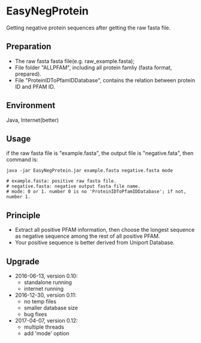 # EasyNegProtein
Getting negative protein sequences after getting the raw fasta file.

## Preparation

* The raw fasta fasta file(e.g. raw_example.fasta);
* File folder "ALLPFAM", including all protein famliy (fasta format, prepared).
* File "ProteinIDToPfamIDDatabase", contains the relation between protein ID and PFAM ID.

## Environment

Java, Internet(better)

## Usage
if the raw fasta file is "example.fasta", the output file is "negative.fata", then command is: 

```
java -jar EasyNegProtein.jar example.fasta negative.fasta mode

# example.fasta: positive raw fasta file.
# negative.fasta: negative output fasta file name.
# mode: 0 or 1. number 0 is no 'ProteinIDToPfamIDDatabase'; if not, number 1.
```

## Principle

* Extract all positive PFAM information, then choose the longest sequence as negative sequence among the rest of all positive PFAM.
* Your positive sequence is better derived from Uniport Database.

## Upgrade

* 2016-06-13, version 0.10:
  * standalone running
  * internet running
* 2016-12-30, version 0.11:
  * no temp files
  * smaller database size
  * bug fixes
* 2017-04-07, version 0.12:
  * multiple threads
  * add 'mode' option